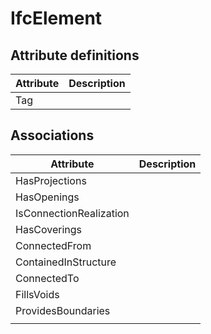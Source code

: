 IfcElement
==========
Attribute definitions
---------------------
| Attribute   | Description   |
|-------------|---------------|
| Tag         |               |

Associations
------------
| Attribute               | Description   |
|-------------------------|---------------|
| HasProjections          |               |
| HasOpenings             |               |
| IsConnectionRealization |               |
| HasCoverings            |               |
| ConnectedFrom           |               |
| ContainedInStructure    |               |
| ConnectedTo             |               |
| FillsVoids              |               |
| ProvidesBoundaries      |               |
|                         |               |

